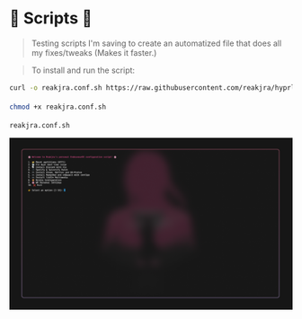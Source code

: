# 🌸 Scripts 🌸

> Testing scripts I'm saving to create an automatized file that does all my fixes/tweaks (Makes it faster.)


> To install and run the script:
```sh
curl -o reakjra.conf.sh https://raw.githubusercontent.com/reakjra/hyprland-personal-config/main/scripts/reakjra.conf.sh

chmod +x reakjra.conf.sh

reakjra.conf.sh
```

![Kitty!](../assets/250702_20h39m12s_screenshot.png)
